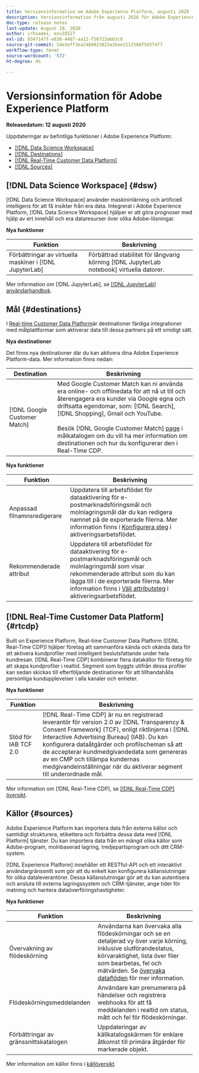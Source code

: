 ```yaml
---
title: Versionsinformation om Adobe Experience Platform, augusti 2020
description: Versionsinformation från augusti 2020 för Adobe Experience Platform.
doc-type: release notes
last-update: August 10, 2020
author: crhoades, ens28527
exl-id: 9347147f-e830-4487-aa12-f56723abb3c8
source-git-commit: 14e3eff3ea2469023823a35ee1112568f5b5f4f7
workflow-type: tm+mt
source-wordcount: '572'
ht-degree: 4%

---
```


# Versionsinformation för Adobe Experience Platform

**Releasedatum: 12 augusti 2020**

Uppdateringar av befintliga funktioner i Adobe Experience Platform:

- [[!DNL Data Science Workspace]](#dsw)
- [[!DNL Destinations]](#destinations)
- [[!DNL Real-Time Customer Data Platform]](#rtcdp)
- [[!DNL Sources]](#sources)

## [!DNL Data Science Workspace] {#dsw}

[!DNL Data Science Workspace] använder maskininlärning och artificiell intelligens för att få insikter från era data. Integrerat i Adobe Experience Platform, [!DNL Data Science Workspace] hjälper er att göra prognoser med hjälp av ert innehåll och era dataresurser över olika Adobe-lösningar.

**Nya funktioner**

| Funktion | Beskrivning |
| ------- | ----------- |
| Förbättringar av virtuella maskiner i [!DNL JupyterLab] | Förbättrad stabilitet för långvarig körning [!DNL JupyterLab notebook] virtuella datorer. |

Mer information om [!DNL JupyterLab], se [[!DNL JupyterLab] användarhandbok](../../data-science-workspace/jupyterlab/overview.md).

## Mål  {#destinations}

I [Real-time Customer Data Platform](../../rtcdp/overview.md)är destinationer färdiga integrationer med målplattformar som aktiverar data till dessa partners på ett smidigt sätt.

**Nya destinationer**

Det finns nya destinationer där du kan aktivera dina Adobe Experience Platform-data. Mer information finns nedan:

| Destination | Beskrivning |
|--- | ---|
| [!DNL Google Customer Match] | Med Google Customer Match kan ni använda era online- och offlinedata för att nå ut till och återengagera era kunder via Google egna och driftsatta egendomar, som: [!DNL Search], [!DNL Shopping], Gmail och YouTube. <br><br> Besök [!DNL Google Customer Match] [page](../../destinations/catalog/advertising/google-customer-match.md) i målkatalogen om du vill ha mer information om destinationen och hur du konfigurerar den i Real-Time CDP. |

**Nya funktioner**

| Funktion | Beskrivning |
|------- | -----------|
| Anpassad filnamnsredigerare | Uppdatera till arbetsflödet för dataaktivering för e-postmarknadsföringsmål och molnlagringsmål där du kan redigera namnet på de exporterade filerna. Mer information finns i [ Konfigurera steg](../../destinations/ui/activate-batch-profile-destinations.md) i aktiveringsarbetsflödet. |
| Rekommenderade attribut | Uppdatera till arbetsflödet för dataaktivering för e-postmarknadsföringsmål och molnlagringsmål som visar rekommenderade attribut som du kan lägga till i de exporterade filerna. Mer information finns i [Välj attributsteg](../../destinations/ui/activate-batch-profile-destinations.md) i aktiveringsarbetsflödet. |

## [!DNL Real-Time Customer Data Platform] {#rtcdp}

Built on Experience Platform, Real-time Customer Data Platform ([!DNL Real-Time CDP]) hjälper företag att sammanföra kända och okända data för att aktivera kundprofiler med intelligent beslutsfattande under hela kundresan. [!DNL Real-Time CDP] kombinerar flera datakällor för företag för att skapa kundprofiler i realtid. Segment som byggts utifrån dessa profiler kan sedan skickas till efterföljande destinationer för att tillhandahålla personliga kundupplevelser i alla kanaler och enheter.

**Nya funktioner**

| Funktion | Beskrivning |
| ------- | ----------- |
| Stöd för IAB TCF 2.0 | [!DNL Real-Time CDP] är nu en registrerad leverantör för version 2.0 av [!DNL Transparency & Consent Framework] (TCF), enligt riktlinjerna i [!DNL Interactive Advertising Bureau] (IAB). Du kan konfigurera dataåtgärder och profilscheman så att de accepterar kundmedgivandedata som genereras av en CMP och tillämpa kundernas medgivandeinställningar när du aktiverar segment till underordnade mål. |

Mer information om [!DNL Real-Time CDP], se [[!DNL Real-Time CDP] översikt](../../rtcdp/overview.md).

## Källor {#sources}

Adobe Experience Platform kan importera data från externa källor och samtidigt strukturera, etikettera och förbättra dessa data med [!DNL Platform] tjänster. Du kan importera data från en mängd olika källor som Adobe-program, molnbaserad lagring, tredjepartsprogram och ditt CRM-system.

[!DNL Experience Platform] innehåller ett RESTful-API och ett interaktivt användargränssnitt som gör att du enkelt kan konfigurera källanslutningar för olika dataleverantörer. Dessa källanslutningar gör att du kan autentisera och ansluta till externa lagringssystem och CRM-tjänster, ange tider för matning och hantera dataöverföringshastigheter.

**Nya funktioner**

| Funktion | Beskrivning |
| ------- | ----------- |
| Övervakning av flödeskörning | Användarna kan övervaka alla flödeskörningar och se en detaljerad vy över varje körning, inklusive slutförandestatus, körvaraktighet, lista över filer som bearbetas, fel och mätvärden. Se [övervaka dataflöden](../../sources/tutorials/ui/monitor.md) för mer information. |
| Flödeskörningsmeddelanden | Användare kan prenumerera på händelser och registrera webhooks för att få meddelanden i realtid om status, mått och fel för flödeskörningar. |
| Förbättringar av gränssnittskatalogen | Uppdateringar av källkatalogskärmen för enklare åtkomst till primära åtgärder för markerade objekt. |

Mer information om källor finns i [källöversikt](../../sources/home.md).
